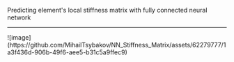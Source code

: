 Predicting element's local stiffness matrix with fully connected neural network
<hr>
![image](https://github.com/MihailTsybakov/NN_Stiffness_Matrix/assets/62279777/1a3f436d-906b-49f6-aee5-b31c5a9ffec9)
